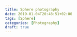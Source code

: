 ```yaml
---
title: Sphere photography
date: 2019-01-04T20:48:51+02:00
tags: [Sphere]
categories: [Photography]
draft: true
---
```


